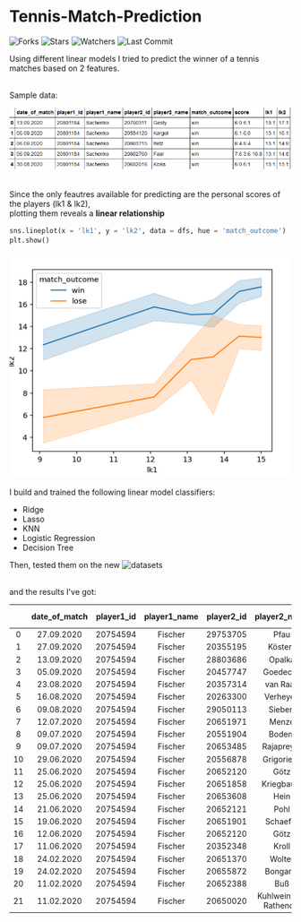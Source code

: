 # Tennis-Match-Prediction
![Forks](https://img.shields.io/github/forks/shukkkur/CodeForces.svg)
![Stars](https://img.shields.io/github/stars/shukkkur/CodeForces.svg)
![Watchers](https://img.shields.io/github/watchers/shukkkur/CodeForces.svg)
![Last Commit](https://img.shields.io/github/last-commit/shukkkur/CodeForces.svg) 

Using different linear models I tried to predict the winner of a tennis matches based on 2 features.
<br><br>

Sample data: 

![sample](https://github.com/shukkkur/Tennis-Match-Prediction/blob/779f3cf1628611e25680701551f287af6ab728ec/.readme/sample.png)
<br><br>

<p>Since the only feautres available for predicting are the personal scores of the players (lk1 & lk2), <br >plotting them reveals a <b>linear relationship</b></p>

```python
sns.lineplot(x = 'lk1', y = 'lk2', data = dfs, hue = 'match_outcome')
plt.show()
```

![sample](https://github.com/shukkkur/Tennis-Match-Prediction/blob/ec366e3064af51c8e73ae0784d61d713a332f4a9/.readme/image.png)
<br><br>
I build and trained the following linear model classifiers:
- Ridge 
- Lasso
- KNN
- Logistic Regression
- Decision Tree

Then, tested them on the new ![datasets](PredictionData)

<br>
and the results I've got:

|    | date_of_match | player1_id | player1_name | player2_id |      player2_name     |  lk1 |  lk2 | final_outcome | Ridge - L2 |  SVC |  KNN | LogReg | DecisionTree |
|:--:|:-------------:|:----------:|:------------:|:----------:|:---------------------:|:----:|:----:|:-------------:|:----------:|:----:|:----:|:------:|:------------:|
|  0 | 27.09.2020    | 20754594   | Fischer      | 29753705   | Pfau                  | 15.1 | 15.1 | lose          | win        | lose | lose | win    | lose         |
|  1 | 27.09.2020    | 20754594   | Fischer      | 20355195   | Kösters               | 15.1 | 20.1 | win           | win        | win  | win  | win    | win          |
|  2 | 13.09.2020    | 20754594   | Fischer      | 28803686   | Opalka                | 15.1 | 22.1 | win           | win        | win  | win  | win    | win          |
|  3 | 05.09.2020    | 20754594   | Fischer      | 20457747   | Goedecke              | 15.1 | 15.1 | lose          | win        | lose | lose | win    | lose         |
|  4 | 23.08.2020    | 20754594   | Fischer      | 20357314   | van Raay              | 15.1 | 23.1 | win           | win        | win  | win  | win    | win          |
|  5 | 16.08.2020    | 20754594   | Fischer      | 20263300   | Verheyen              | 15.1 | 23.1 | win           | win        | win  | win  | win    | win          |
|  6 | 09.08.2020    | 20754594   | Fischer      | 29050113   | Siebert               | 15.1 | 22.1 | win           | win        | win  | win  | win    | win          |
|  7 | 12.07.2020    | 20754594   | Fischer      | 20651971   | Menze                 | 15.1 | 11.7 | lose          | lose       | lose | lose | lose   | win          |
|  8 | 09.07.2020    | 20754594   | Fischer      | 20551904   | Bodem                 | 15.1 | 15.1 | lose          | win        | lose | lose | win    | lose         |
|  9 | 09.07.2020    | 20754594   | Fischer      | 20653485   | Rajapreyar            | 15.1 | 8.0  | lose          | lose       | lose | lose | lose   | lose         |
| 10 | 29.06.2020    | 20754594   | Fischer      | 20556878   | Grigorieva            | 15.1 | 9.7  | lose          | lose       | lose | lose | lose   | lose         |
| 11 | 25.06.2020    | 20754594   | Fischer      | 20652120   | Götz                  | 15.1 | 19.1 | win           | win        | win  | win  | win    | win          |
| 12 | 25.06.2020    | 20754594   | Fischer      | 20651858   | Kriegbaum             | 15.1 | 21.8 | win           | win        | win  | win  | win    | win          |
| 13 | 25.06.2020    | 20754594   | Fischer      | 20653608   | Hein                  | 15.1 | 13.1 | lose          | lose       | lose | lose | win    | lose         |
| 14 | 21.06.2020    | 20754594   | Fischer      | 20652121   | Pohl                  | 15.1 | 16.8 | win           | win        | win  | win  | win    | win          |
| 15 | 19.06.2020    | 20754594   | Fischer      | 20651901   | Schaefer              | 15.1 | 6.1  | lose          | lose       | lose | lose | lose   | lose         |
| 16 | 12.06.2020    | 20754594   | Fischer      | 20652120   | Götz                  | 15.1 | 19.1 | win           | win        | win  | win  | win    | win          |
| 17 | 11.06.2020    | 20754594   | Fischer      | 20352348   | Kroll                 | 15.1 | 8.1  | lose          | lose       | lose | lose | lose   | lose         |
| 18 | 24.02.2020    | 20754594   | Fischer      | 20651370   | Wolter                | 15.1 | 12.1 | lose          | lose       | lose | win  | lose   | win          |
| 19 | 24.02.2020    | 20754594   | Fischer      | 20655872   | Bongardt              | 15.1 | 19.0 | win           | win        | win  | win  | win    | win          |
| 20 | 11.02.2020    | 20754594   | Fischer      | 20652388   | Buß                   | 15.1 | 4.1  | lose          | lose       | lose | lose | lose   | lose         |
| 21 | 11.02.2020    | 20754594   | Fischer      | 20650020   | Kuhlwein von Rathenow | 15.1 | 13.6 | lose          | lose       | lose | lose | win    | lose         |
